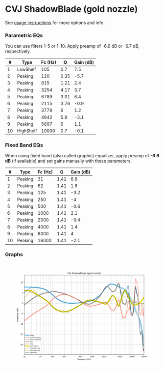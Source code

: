 # CVJ ShadowBlade (gold nozzle)
See [usage instructions](https://github.com/jaakkopasanen/AutoEq#usage) for more options and info.

### Parametric EQs
You can use filters 1-5 or 1-10. Apply preamp of -6.6 dB or -6.7 dB, respectively.

|   # | Type      |   Fc (Hz) |    Q |   Gain (dB) |
|-----|-----------|-----------|------|-------------|
|   1 | LowShelf  |       105 | 0.7  |         7.5 |
|   2 | Peaking   |       120 | 0.35 |        -5.7 |
|   3 | Peaking   |       815 | 1.21 |         2.4 |
|   4 | Peaking   |      3254 | 4.17 |         3.7 |
|   5 | Peaking   |      6789 | 3.01 |         6.4 |
|   6 | Peaking   |      2115 | 3.76 |        -0.9 |
|   7 | Peaking   |      3778 | 6    |         1.2 |
|   8 | Peaking   |      4642 | 5.9  |        -3.1 |
|   9 | Peaking   |      5897 | 6    |         1.1 |
|  10 | HighShelf |     10000 | 0.7  |        -0.1 |

### Fixed Band EQs
When using fixed band (also called graphic) equalizer, apply preamp of **-6.9 dB** (if available) and set gains manually with these parameters.

|   # | Type    |   Fc (Hz) |    Q |   Gain (dB) |
|-----|---------|-----------|------|-------------|
|   1 | Peaking |        31 | 1.41 |         6.6 |
|   2 | Peaking |        62 | 1.41 |         1.6 |
|   3 | Peaking |       125 | 1.41 |        -3.2 |
|   4 | Peaking |       250 | 1.41 |        -4   |
|   5 | Peaking |       500 | 1.41 |        -0.6 |
|   6 | Peaking |      1000 | 1.41 |         2.1 |
|   7 | Peaking |      2000 | 1.41 |        -0.4 |
|   8 | Peaking |      4000 | 1.41 |         1.4 |
|   9 | Peaking |      8000 | 1.41 |         4   |
|  10 | Peaking |     16000 | 1.41 |        -2.1 |

### Graphs
![](./CVJ%20ShadowBlade%20(gold%20nozzle).png)
